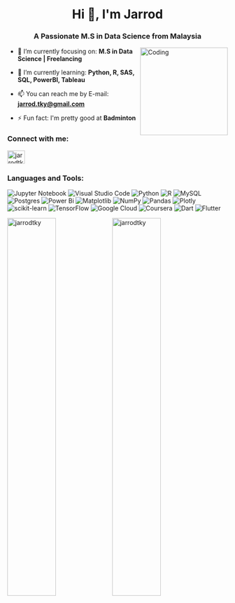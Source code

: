 <h1 align="center">Hi 👋, I'm Jarrod</h1>
<h3 align="center">A Passionate M.S in Data Science from Malaysia</h3>
<img align="right" src="https://c.tenor.com/kyeNs4DnuW0AAAAC/dev_animado.gif" alt="Coding" width="200">

- 🔭 I’m currently focusing on: **M.S in Data Science | Freelancing**

- 🌱 I’m currently learning: **Python, R, SAS, SQL, PowerBI, Tableau**

- 📫 You can reach me by E-mail: **jarrod.tky@gmail.com**

- ⚡ Fun fact: I'm pretty good at **Badminton**

<h3 align="left">Connect with me:</h3>
<p align="left">
<a href="https://linkedin.com/in/jarrodtky" target="blank"><img align="center" src="https://raw.githubusercontent.com/rahuldkjain/github-profile-readme-generator/master/src/images/icons/Social/linked-in-alt.svg" alt="jarrodtky" height="30" width="40" /></a>
</p>

<h3 align="left">Languages and Tools:</h3>
<p </p>

![Jupyter Notebook](https://img.shields.io/badge/jupyter-%23FA0F00.svg?style=for-the-badge&logo=jupyter&logoColor=white)
![Visual Studio Code](https://img.shields.io/badge/Visual%20Studio%20Code-0078d7.svg?style=for-the-badge&logo=visual-studio-code&logoColor=white)
![Python](https://img.shields.io/badge/python-3670A0?style=for-the-badge&logo=python&logoColor=ffdd54)
![R](https://img.shields.io/badge/r-%23276DC3.svg?style=for-the-badge&logo=r&logoColor=white)
![MySQL](https://img.shields.io/badge/mysql-%2300f.svg?style=for-the-badge&logo=mysql&logoColor=white)
![Postgres](https://img.shields.io/badge/postgres-%23316192.svg?style=for-the-badge&logo=postgresql&logoColor=white)
![Power Bi](https://img.shields.io/badge/power_bi-F2C811?style=for-the-badge&logo=powerbi&logoColor=black)
![Matplotlib](https://img.shields.io/badge/Matplotlib-%23#ffffff.svg?style=for-the-badge&logo=Matplotlib&logoColor=white)
![NumPy](https://img.shields.io/badge/numpy-%23013243.svg?style=for-the-badge&logo=numpy&logoColor=white)
![Pandas](https://img.shields.io/badge/pandas-%23150458.svg?style=for-the-badge&logo=pandas&logoColor=white)
![Plotly](https://img.shields.io/badge/Plotly-%233F4F75.svg?style=for-the-badge&logo=plotly&logoColor=white)
![scikit-learn](https://img.shields.io/badge/scikit--learn-%23F7931E.svg?style=for-the-badge&logo=scikit-learn&logoColor=white)
![TensorFlow](https://img.shields.io/badge/TensorFlow-%23FF6F00.svg?style=for-the-badge&logo=TensorFlow&logoColor=white)
![Google Cloud](https://img.shields.io/badge/GoogleCloud-%234285F4.svg?style=for-the-badge&logo=google-cloud&logoColor=white)
![Coursera](https://img.shields.io/badge/Coursera-%230056D2.svg?style=for-the-badge&logo=Coursera&logoColor=white)
![Dart](https://img.shields.io/badge/dart-%230175C2.svg?style=for-the-badge&logo=dart&logoColor=white)
![Flutter](https://img.shields.io/badge/Flutter-%2302569B.svg?style=for-the-badge&logo=Flutter&logoColor=white)

<p </p>

<img align="left" width="47%" src="https://github-readme-stats.vercel.app/api/top-langs?username=jarrodtky&theme=monokai&show_icons=true&locale=en&layout=compact" alt="jarrodtky" />

<img align="left" width="47%" src="https://github-readme-stats.vercel.app/api?username=jarrodtky&theme=monokai&show_icons=true" alt="jarrodtky" />
